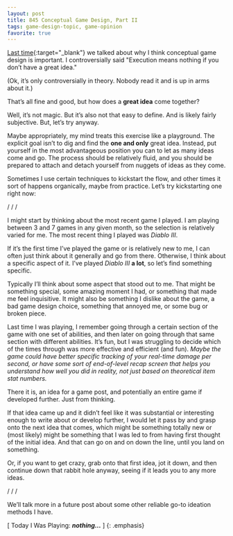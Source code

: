 ```yaml
---
layout: post
title: 845 Conceptual Game Design, Part II
tags: game-design-topic, game-opinion
favorite: true
---
```

[Last time](){:target="_blank"} we talked about why I think conceptual game design is important.  I controversially said "Execution means nothing if you don’t have a great idea."

(Ok, it’s only controversially in theory.  Nobody read it and is up in arms about it.)

That’s all fine and good, but how does a **great idea** come together?

Well, it’s not magic.  But it’s also not that easy to define.  And is likely fairly subjective.  But, let’s try anyway.

Maybe appropriately, my mind treats this exercise like a playground.  The explicit goal isn’t to dig and find the **one and only** great idea.  Instead, put yourself in the most advantageous position you can to let as many ideas come and go.  The process should be relatively fluid, and you should be prepared to attach and detach yourself from nuggets of ideas as they come.  

Sometimes I use certain techniques to kickstart the flow, and other times it sort of happens organically, maybe from practice.  Let’s try kickstarting one right now:

/ / /

I might start by thinking about the most recent game I played.  I am playing between 3 and 7 games in any given month, so the selection is relatively varied for me.  The most recent thing I played was *Diablo III*.

If it’s the first time I’ve played the game or is relatively new to me, I can often just think about it generally and go from there.  Otherwise, I think about a specific aspect of it.  I’ve played *Diablo III* **a lot**, so let’s find something specific. 

Typically I’ll think about some aspect that stood out to me.  That might be something special, some amazing moment I had, or something that made me feel inquisitive.  It might also be something I dislike about the game, a bad game design choice, something that annoyed me, or some bug or broken piece.

Last time I was playing, I remember going through a certain section of the game with one set of abilities, and then later on going through that same section with different abilities.  It’s fun, but I was struggling to decide which of the times through was more effective and efficient (and fun).  *Maybe the game could have better specific tracking of your real-time damage per second, or have some sort of end-of-level recap screen that helps you understand how well you did in reality, not just based on theoretical item stat numbers.*

There it is, an idea for a game post, and potentially an entire game if developed further.  Just from thinking.

If that idea came up and it didn’t feel like it was substantial or interesting enough to write about or develop further, I would let it pass by and grasp onto the next idea that comes, which might be something totally new or (most likely)  might be something that I was led to from having first thought of the initial idea.  And that can go on and on down the line, until you land on something.

Or, if you want to get crazy, grab onto that first idea, jot it down, and then continue down that rabbit hole anyway, seeing if it leads you to any more ideas.

/ / /

We’ll talk more in a future post about some other reliable go-to ideation methods I have.

[ Today I Was Playing: ***nothing...*** ]
{: .emphasis}


